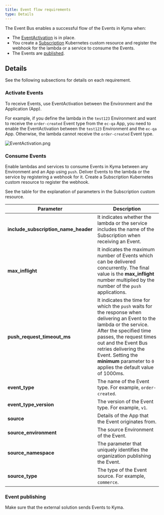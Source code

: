 ```yaml
---
title: Event flow requirements
type: Details
---
```


The Event Bus enables a successful flow of the Events in Kyma when:

- The [EventActivation](#activate-events) is in place.
- You create a [Subscription](#consume-events) Kubernetes custom resource and register the webhook for the lambda or a service to consume the Events.
- The Events are [published](#event-publishing).

## Details

See the following subsections for details on each requirement.

### Activate Events

To receive Events, use EventActivation between the Environment and the Application (App).

For example, if you define the lambda in the `test123` Environment and want to receive the `order-created` Event type from the `ec-qa` App, you need to enable the EventActivation between the `test123` Environment and the `ec-qa` App. Otherwise, the lambda cannot receive the `order-created` Event type.

![EventActivation.png](assets/event-activation.png)

### Consume Events

Enable lambdas and services to consume Events in Kyma between any Environment and an App using `push`. Deliver Events to the lambda or the service by registering a webhook for it. Create a Subscription Kubernetes custom resource to register the webhook.

See the table for the explanation of parameters in the Subscription custom resource.

| Parameter | Description |
|----------------|------|
| **include_subscription_name_header** | It indicates whether the lambda or the service includes the name of the Subscription when receiving an Event. |
| **max_inflight** | It indicates the maximum number of Events which can be delivered concurrently. The final value is the **max_inflight** number multiplied by the number of the `push` applications. |
| **push_request_timeout_ms** | It indicates the time for which the `push` waits for the response when delivering an Event to the lambda or the service. After the specified time passes, the request times out and the Event Bus retries delivering the Event. Setting the **minimum** parameter to `0` applies the default value of 1000ms. |
| **event_type** | The name of the Event type. For example, `order-created`.|
| **event_type_version** | The version of the Event type. For example, `v1`. |
| **source** | Details of the App that the Event originates from. |
| **source_environment** | The source Environment of the Event. |
| **source_namespace** | The parameter that uniquely identifies the organization publishing the Event. |
| **source_type** | The type of the Event source. For example, `commerce`. |

### Event publishing

Make sure that the external solution sends Events to Kyma.
